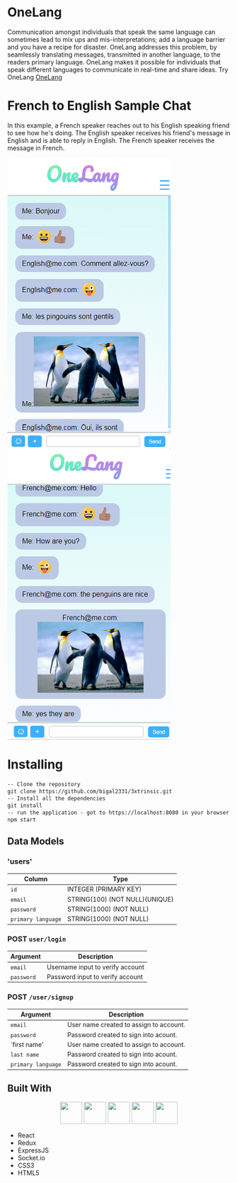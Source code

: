 # OneLang

Communication amongst individuals that speak the same language can sometimes lead to mix ups and mis-interpretations; add a language barrier and you have a recipe for disaster. OneLang addresses this problem, by seamlessly translating messages, transmitted in another language, to the readers primary language. OneLang makes it possible for individuals that speak different languages to communicate in real-time and share ideas. Try OneLang <a href="onelang.herokuapp.com">OneLang</a>

# French to English Sample Chat
In this example, a French speaker reaches out to his English speaking friend to see how he's doing. The English speaker receives his friend's message in English and is able to reply in English. The French speaker receives the message in French.
  
  <img src="/public/French.PNG" align="left" />
  <img src="/public/English.PNG" align="center" />



# Installing


```
-- Clone the repository
git clone https://github.com/bigal2331/3xtrinsic.git
-- Install all the dependencies
git install
-- run the application - got to https://localhost:8080 in your browser
npm start
```

## Data Models
### 'users'

| Column                | Type                	          |
|-----------------------|---------------------------------|
|`id`                   | INTEGER (PRIMARY KEY)           |
|`email`                | STRING(100) (NOT NULL)(UNIQUE)  |
|`password`             | STRING(1000) (NOT NULL)         |
|`primary language`     | STRING(1000) (NOT NULL)         |



### POST `user/login`

| Argument              | Description                                                                                 |
|-----------------------|---------------------------------------------------------------------------------------------|
| `email`            | Username input to verify account                                                            |
| `password`            | Password input to verify account                                                            |


### POST `/user/signup`

| Argument              | Description                                                                                 |
|-----------------------|---------------------------------------------------------------------------------------------|
| `email`               | User name created to assign to account.                                                     |
| `password`            | Password created to sign into acount.                                                       |
| `first name'          | User name created to assign to account.                                                     |
| `last name`           | Password created to sign into acount.                                                       |
| `primary language`    | Password created to sign into acount.                                                       |

## Built With

  <p style="text-align: center;">
    <img src="https://www.shareicon.net/data/512x512/2016/07/08/117367_logo_512x512.png" width="50px" height="50px"/>
    <img src="https://raw.githubusercontent.com/reactjs/redux/master/logo/logo.png" width="50px" height="50px"/>
    <img src="https://upload.wikimedia.org/wikipedia/commons/6/64/Expressjs.png" width="50px" height="50px"/>
    <img src="http://www.programwitherik.com/content/images/2017/01/socket-e1434850599985.png" width="50px" height="50px"/>
    <img src="https://upload.wikimedia.org/wikipedia/commons/thumb/1/10/CSS3_and_HTML5_logos_and_wordmarks.svg/2000px-CSS3_and_HTML5_logos_and_wordmarks.svg.png" width="50px" height="50px"/>
    
  </p>

* React 
* Redux 
* ExpressJS 
* Socket.io 
* CSS3
* HTML5
